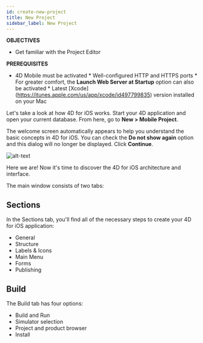 ```yaml
---
id: create-new-project
title: New Project
sidebar_label: New Project
---
```



<div class = "objectives">
<b>OBJECTIVES</b>

* Get familiar with the Project Editor
</div>

<div class = "prerequisites">
<b>PREREQUISITES</b>

* 4D Mobile must be activated * Well-configured HTTP and HTTPS ports * For greater comfort, the **Launch Web Server at Startup** option can also be activated * Latest \[Xcode\](https://itunes.apple.com/us/app/xcode/id497799835) version installed on your Mac </div> 

Let's take a look at how 4D for iOS works. Start your 4D application and open your current database. From here, go to **New > Mobile Project**.

The welcome screen automatically appears to help you understand the basic concepts in 4D for iOS. You can check the **Do not show again** option and this dialog will no longer be displayed. Click **Continue**.

![alt-text](assets/project-editor/Welcome-Screen-4D-for-iOS.png)

Here we are! Now it's time to discover the 4D for iOS architecture and interface.

The main window consists of two tabs:

## Sections

In the Sections tab, you'll find all of the necessary steps to create your 4D for iOS application:

* General
* Structure
* Labels & Icons
* Main Menu
* Forms
* Publishing

## Build

The Build tab has four options:

* Build and Run 
* Simulator selection
* Project and product browser
* Install